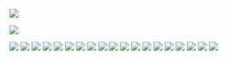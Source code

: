 ![](https://cdn.jsdelivr.net/gh/lyhcc/Picture_Repository/img/navie.gif)



![](https://cdn.jsdelivr.net/gh/lyhcc/Picture_Repository/img/qwasxz.gif)

![](https://cdn.jsdelivr.net/gh/lyhcc/Picture_Repository/img/20191019170322.png)
![](https://cdn.jsdelivr.net/gh/lyhcc/Picture_Repository/img/20191019170555.png)
![](https://cdn.jsdelivr.net/gh/lyhcc/Picture_Repository/img/20191019170718.png)
![](https://cdn.jsdelivr.net/gh/lyhcc/Picture_Repository/img/20191019170816.png)
![](https://cdn.jsdelivr.net/gh/lyhcc/Picture_Repository/img/20191019170923.png)
![](https://cdn.jsdelivr.net/gh/lyhcc/Picture_Repository/img/20191019171102.png)
![](https://cdn.jsdelivr.net/gh/lyhcc/Picture_Repository/img/20191019171208.png)
![](https://cdn.jsdelivr.net/gh/lyhcc/Picture_Repository/img/20191019171253.png)
![](https://cdn.jsdelivr.net/gh/lyhcc/Picture_Repository/img/20191019171347.png)
![](https://cdn.jsdelivr.net/gh/lyhcc/Picture_Repository/img/20191019171405.png)
![](https://cdn.jsdelivr.net/gh/lyhcc/Picture_Repository/img/20191019171556.png)
![](https://cdn.jsdelivr.net/gh/lyhcc/Picture_Repository/img/20191019171621.png)
![](https://cdn.jsdelivr.net/gh/lyhcc/Picture_Repository/img/20191019171640.png)
![](https://cdn.jsdelivr.net/gh/lyhcc/Picture_Repository/img/20191019171711.png)
![](https://cdn.jsdelivr.net/gh/lyhcc/Picture_Repository/img/20191019171810.png)
![](https://cdn.jsdelivr.net/gh/lyhcc/Picture_Repository/img/20191019171916.png)
![](https://cdn.jsdelivr.net/gh/lyhcc/Picture_Repository/img/20191019171942.png)
![](https://cdn.jsdelivr.net/gh/lyhcc/Picture_Repository/img/20191019172027.png)
![](https://cdn.jsdelivr.net/gh/lyhcc/Picture_Repository/img/20191019172118.png)
